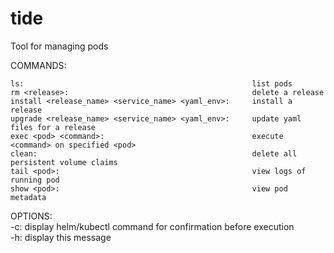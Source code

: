 # tide
Tool for managing pods

  COMMANDS:

    ls:                                                   list pods
    rm <release>:                                         delete a release
    install <release_name> <service_name> <yaml_env>:     install a release
    upgrade <release_name> <service_name> <yaml_env>:     update yaml files for a release
    exec <pod> <command>:                                 execute <command> on specified <pod>
    clean:                                                delete all persistent volume claims
    tail <pod>:                                           view logs of running pod
    show <pod>:                                           view pod metadata
                                                                                
  OPTIONS:                                                                      
    -c: display helm/kubectl command for confirmation before execution          
    -h: display this message
